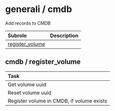 # generali / cmdb 
Add records to CMDB

| Subrole | Description |
| :------ | :---------- |
| [register_volume](#cmdb--register_volume) |  |




## cmdb / register_volume


| Task |
| :--- |
| Get volume uuid  |
| Reset volume uuid |
| Register volume in CMDB, if volume exists |




